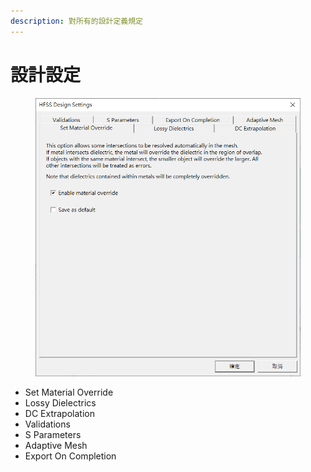 ```yaml
---
description: 對所有的設計定義規定
---
```


# 設計設定

<figure><img src="../.gitbook/assets/image (5) (3).png" alt=""><figcaption></figcaption></figure>

* Set Material Override
* Lossy Dielectrics
* DC Extrapolation
* Validations
* S Parameters
* Adaptive Mesh
* Export On Completion

